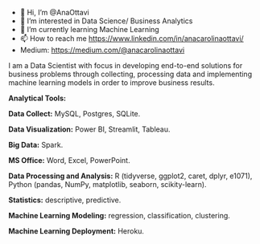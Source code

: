 - 👋 Hi, I’m @AnaOttavi
- 👀 I’m interested in Data Science/ Business Analytics
- 🌱 I’m currently learning Machine Learning
- 📫 How to reach me https://www.linkedin.com/in/anacarolinaottavi/
- Medium: https://medium.com/@anacarolinaottavi

I am a Data Scientist with focus in developing end-to-end solutions for business problems through collecting, processing data and implementing machine learning models in order to improve business results.

**Analytical Tools:**

**Data Collect:** MySQL, Postgres, SQLite.

**Data Visualization:** Power BI, Streamlit, Tableau.

**Big Data:** Spark.

**MS Office:** Word, Excel, PowerPoint.

**Data Processing and Analysis:** R (tidyverse, ggplot2, caret, dplyr, e1071), Python (pandas, NumPy, matplotlib, seaborn, scikity-learn).

**Statistics:** descriptive, predictive.

**Machine Learning Modeling:** regression, classification, clustering.

**Machine Learning Deployment:** Heroku.

